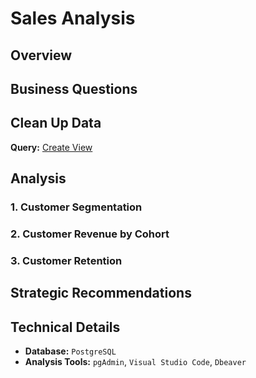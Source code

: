 # Sales Analysis
## Overview
## Business Questions
## Clean Up Data

**Query:** [Create View](7_PROJECT/0_Create_View.sql)

## Analysis

### 1. Customer Segmentation

### 2. Customer Revenue by Cohort

### 3. Customer Retention

## Strategic Recommendations

## Technical Details

- **Database:** `PostgreSQL`
- **Analysis Tools:** `pgAdmin`, `Visual Studio Code`, `Dbeaver`